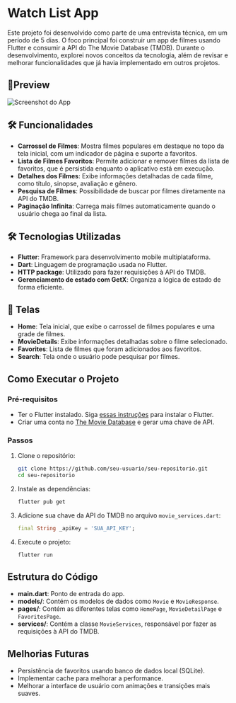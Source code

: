 
# Watch List App

Este projeto foi desenvolvido como parte de uma entrevista técnica, em um período de 5 dias. O foco principal foi construir um app de filmes usando Flutter e consumir a API do The Movie Database (TMDB). Durante o desenvolvimento, explorei novos conceitos da tecnologia, além de revisar e melhorar funcionalidades que já havia implementado em outros projetos.

## 📱Preview

![Screenshot do App](link)

## 🛠️ Funcionalidades

- **Carrossel de Filmes**: Mostra filmes populares em destaque no topo da tela inicial, com um indicador de página e suporte a favoritos.
- **Lista de Filmes Favoritos**: Permite adicionar e remover filmes da lista de favoritos, que é persistida enquanto o aplicativo está em execução.
- **Detalhes dos Filmes**: Exibe informações detalhadas de cada filme, como título, sinopse, avaliação e gênero.
- **Pesquisa de Filmes**: Possibilidade de buscar por filmes diretamente na API do TMDB.
- **Paginação Infinita**: Carrega mais filmes automaticamente quando o usuário chega ao final da lista.
  
## 🛠️ Tecnologias Utilizadas

- **Flutter**: Framework para desenvolvimento mobile multiplataforma.
- **Dart**: Linguagem de programação usada no Flutter.
- **HTTP package**: Utilizado para fazer requisições à API do TMDB.
- **Gerenciamento de estado com GetX**: Organiza a lógica de estado de forma eficiente.
  
## 📱 Telas

- **Home**: Tela inicial, que exibe o carrossel de filmes populares e uma grade de filmes.
- **MovieDetails**: Exibe informações detalhadas sobre o filme selecionado.
- **Favorites**: Lista de filmes que foram adicionados aos favoritos.
- **Search**: Tela onde o usuário pode pesquisar por filmes.

## Como Executar o Projeto

### Pré-requisitos

- Ter o Flutter instalado. Siga [essas instruções](https://flutter.dev/docs/get-started/install) para instalar o Flutter.
- Criar uma conta no [The Movie Database](https://www.themoviedb.org/) e gerar uma chave de API.

### Passos

1. Clone o repositório:
   ```bash
   git clone https://github.com/seu-usuario/seu-repositorio.git
   cd seu-repositorio
   ```

2. Instale as dependências:
   ```bash
   flutter pub get
   ```

3. Adicione sua chave da API do TMDB no arquivo `movie_services.dart`:
   ```dart
   final String _apiKey = 'SUA_API_KEY';
   ```

4. Execute o projeto:
   ```bash
   flutter run
   ```

## Estrutura do Código

- **main.dart**: Ponto de entrada do app.
- **models/**: Contém os modelos de dados como `Movie` e `MovieResponse`.
- **pages/**: Contém as diferentes telas como `HomePage`, `MovieDetailPage` e `FavoritesPage`.
- **services/**: Contém a classe `MovieServices`, responsável por fazer as requisições à API do TMDB.

## Melhorias Futuras

- Persistência de favoritos usando banco de dados local (SQLite).
- Implementar cache para melhorar a performance.
- Melhorar a interface de usuário com animações e transições mais suaves.
